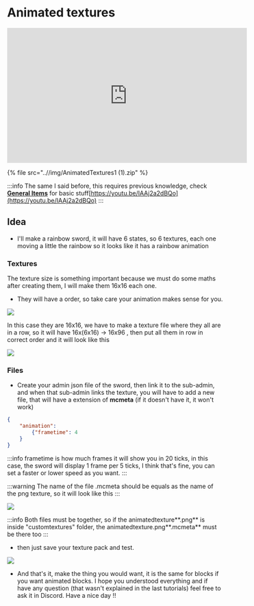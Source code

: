 # Animated textures

<iframe width="560" height="315" src="https://www.youtube.com/embed/IAAj2a2dBQo" frameborder="0" allow="accelerometer; autoplay; clipboard-write; encrypted-media; gyroscope; picture-in-picture" allowfullscreen></iframe>

\{% file src="..//img/AnimatedTextures1 (1).zip" %\}

:::info
The same I said before, this requires previous knowledge, check [****General Items****](general-items.md) for basic stuff[https://youtu.be/IAAj2a2dBQo](https://youtu.be/IAAj2a2dBQo)
:::

## Idea

* I'll make a rainbow sword, it will have 6 states, so 6 textures, each one moving a little the rainbow so it looks like it has a rainbow animation

### Textures

The texture size is something important because we must do some maths after creating them, I will make them 16x16 each one.

* They will have a order, so take care your animation makes sense for you.

![](<..//img/image (373).png>)

In this case they are 16x16, we have to make a texture file where they all are in a row, so it will have 16x(6x16) -> 16x96 , then put all them in row in correct order and it will look like this

![](<..//img/image (233).png>)

### Files

* Create your admin json file of the sword, then link it to the sub-admin, and when that sub-admin links the texture, you will have to add a new file, that will have a extension of **mcmeta** (if it doesn't have it, it won't work)

```json
{
	"animation":
		{"frametime": 4
	}
}
```

:::info
frametime is how much frames it will show you in 20 ticks, in this case, the sword will display 1 frame per 5 ticks, I think that's fine, you can set a faster or lower speed as you want.
:::

:::warning
The name of the file .mcmeta should be equals as the name of the png texture, so it will look like this
:::

![](<..//img/image (128).png>)

:::info
Both files must be together, so if the animatedtexture**.png** is inside "customtextures" folder, the animatedtexture.png**.mcmeta** must be there too
:::

* then just save your texture pack and test.

![](<..//img/2022-07-15 16-52-08.gif>)

* And that's it, make the thing you would want, it is the same for blocks if you want animated blocks. I hope you understood everything and if have any question (that wasn't explained in the last tutorials) feel free to ask it in Discord. Have a nice day !!
